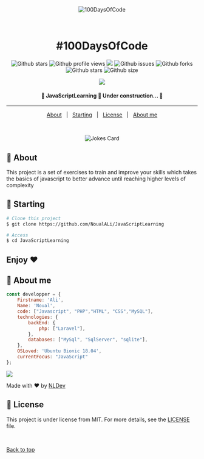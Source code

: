 <div align="center" id="top"> 
  <img src="https://www.freepnglogos.com/uploads/javascript-png/javascript-shield-logo-icon-2.png" alt="100DaysOfCode" />

  &#xa0;
</div>

<h1 align="center">#100DaysOfCode</h1>

<p align="center">

  <img alt="Github stars" src="https://img.shields.io/badge/license-MIT-red" />
  <img alt="Github profile views" src="https://komarev.com/ghpvc/?username=NoualAli"/>
  <img src="https://hitcounter.pythonanywhere.com/count/tag.svg?url=https://github.com/NoualAli/JavaScriptLeraning"/>
  <img alt="Github issues" src="https://img.shields.io/github/issues/NoualAli/JavaScriptLeraning?color=56BEB8" />
  <img alt="Github forks" src="https://img.shields.io/github/forks/NoualAli/JavaScriptLeraning?color=56BEB8" />
  <img alt="Github stars" src="https://img.shields.io/github/stars/NoualAli/JavaScriptLeraning?color=56BEB8" />
  <img alt="Github size" src="https://img.shields.io/github/repo-size/NoualAli/JavaScriptLeraning?color=56BEB8" />

  <div align="center" style="display:flex, justify-content:center, flex-direction:row">
    <img src="https://github-readme-stats.vercel.app/api?username=NoualAli&show_icons=true"/>
  </div>
  





</p>

<!-- Status -->

 <h4 align="center">
	🚧  JavaScriptLearning 🚀 Under construction...  🚧
</h4> 

<hr>

<p align="center">
  <a href="#dart-about">About</a> &#xa0; | &#xa0; 
  <a href="#checkered_flag-starting">Starting</a> &#xa0; | &#xa0;
  <a href="#memo-license">License</a> &#xa0; | &#xa0;
  <a href="#man-about-me" target="_blank">About me</a>
</p>

<br>

<div align="center">

![Jokes Card](https://readme-jokes.vercel.app/api)

</div>


## :dart: About ##

This project is a set of exercises to train and improve your skills which takes the basics of javascript to better advance until reaching higher levels of complexity

## :checkered_flag: Starting ##

```bash
# Clone this project
$ git clone https://github.com/NoualALi/JavaScriptLearning

# Access
$ cd JavaScriptLearning


```
## Enjoy :heart:

## :man: About me
``` javascript
const developper = {
    Firstname: 'Ali',
    Name: 'Noual',
    code: ["Javascript", "PHP","HTML", "CSS","MySQL"],
    technologies: {
        backEnd: {
            php: ["Laravel"],
        },
        databases: ["MySql", "SqlServer", "sqlite"],
    },
    OSLoved: 'Ubuntu Bionic 18.04',
    currentFocus: "JavaScript"
};

```
<img src="https://github-readme-stats.vercel.app/api/top-langs/?username=NoualAli&theme=blue-green"/>

Made with :heart: by <a href="https://github.com/NoualAli" target="_blank">NLDev</a>

## :memo: License ##

This project is under license from MIT. For more details, see the [LICENSE](LICENSE.md) file.

&#xa0;

<a href="#top">Back to top</a>
